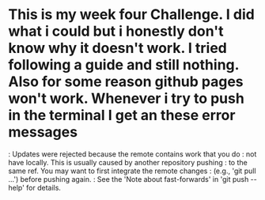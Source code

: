 # This is my week four Challenge. I did what i could but i honestly don't know why it doesn't work. I tried following a guide and still nothing. Also for some reason github pages won't work. Whenever i try to push in the terminal I get an these error messages


: Updates were rejected because the remote contains work that you do
: not have locally. This is usually caused by another repository pushing
: to the same ref. You may want to first integrate the remote changes
: (e.g., 'git pull ...') before pushing again.
: See the 'Note about fast-forwards' in 'git push --help' for details.
